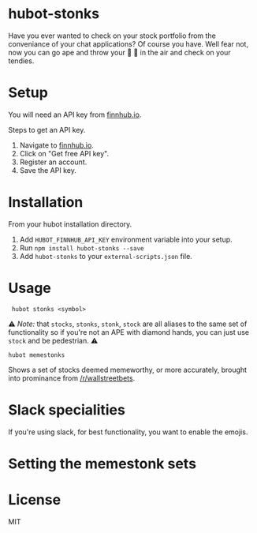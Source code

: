 # hubot-stonks

Have you ever wanted to check on your stock portfolio from the conveniance of your chat applications? Of course you have. Well fear not, now you can go ape and throw your :gem: :raised_hands: in the air and check on your tendies.

# Setup

You will need an API key from [finnhub.io](https://finnhub.io/).

Steps to get an API key.

1. Navigate to [finnhub.io](https://finnhub.io/).
1. Click on "Get free API key".
1. Register an account.
1. Save the API key. 


# Installation

From your hubot installation directory.

1. Add `HUBOT_FINNHUB_API_KEY` environment variable into your setup.
1. Run `npm install hubot-stonks --save`
1. Add `hubot-stonks` to your `external-scripts.json` file.


# Usage

     hubot stonks <symbol>


   :warning: _Note:_ that `stocks`, `stonks`, `stonk`, `stock` are all aliases to the same set of functionality so if you're not an APE with diamond hands, you can just use `stock` and be pedestrian. :warning:

    hubot memestonks


Shows a set of stocks deemed memeworthy, or more accurately, brought into prominance from [/r/wallstreetbets](https://reddit.com/r/wallstreetbets).
  

# Slack specialities

If you're using slack, for best functionality, you want to enable the emojis. 


# Setting the memestonk sets


# License
MIT


